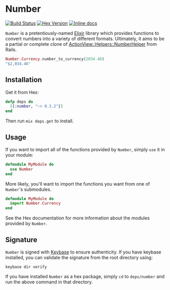 Number
========

[![Build Status](https://travis-ci.org/danielberkompas/number.svg)](https://travis-ci.org/danielberkompas/number)
[![Hex Version](http://img.shields.io/hexpm/v/number.svg)](https://hex.pm/packages/number)
[![Inline docs](http://inch-ci.org/github/danielberkompas/number.svg?branch=master)](http://inch-ci.org/github/danielberkompas/number)

`Number` is a pretentiously-named [Elixir](https://github.com/elixir-lang/elixir)
library which provides functions to convert numbers into a variety of different 
formats. Ultimately, it aims to be a partial or complete clone of [ActionView::Helpers::NumberHelper](http://api.rubyonrails.org/classes/ActionView/Helpers/NumberHelper.html)
from Rails.

```elixir
Number.Currency.number_to_currency(2034.46)
"$2,034.46"
```

## Installation

Get it from Hex:

```elixir
defp deps do
  [{:number, "~> 0.3.2"}]
end
```

Then run `mix deps.get` to install.

## Usage

If you want to import all of the functions provided by `Number`, simply `use`
it in your module:

```elixir
defmodule MyModule do
  use Number
end
```

More likely, you'll want to import the functions you want from one of
`Number`'s submodules.

```elixir
defmodule MyModule do
  import Number.Currency
end
```

See the Hex documentation for more information about the modules provided by 
`Number`.

## Signature

`Number` is signed with [Keybase](https://keybase.io) to ensure authenticity.
If you have keybase installed, you can validate the signature from the root
directory using:

```
keybase dir verify
```

If you have installed `Number` as a hex package, simply `cd` to `deps/number`
and run the above command in that directory.
